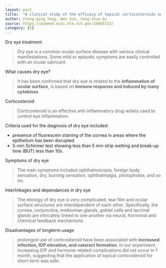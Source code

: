 ```yaml
---
layout: post
title:  "A clinical study of the efficacy of topical corticosteroids on dry eye"
author: Chong-qing Yang, Wen Sun, Yang-shun Gu
source: https://pubmed.ncbi.nlm.nih.gov/16845723/
category: [5]
---
```


Dry eye treatment

> Dry eye is a common ocular surface disease with various clinical manifestations. Some mild or episodic symptoms are easily controlled with an ocular lubricant.

What causes dry eye?

> It has been confirmed that dry eye is related to the **inflammation of ocular surface**, is based on **immune response and induced by many cytokines**

Corticosteroid

> Corticosteroid is an effective anti-inflammatory drug widely used to control eye inflammation.

Criteria used for the diagnosis of dry eye included:

- presence of fluorescein staining of the cornea in areas where the epithelium has been disrupted
- 5-min Schirmer test showing less than 5 mm strip wetting and break-up time (BUT) less than 10s.

Symptoms of dry eye

> The main symptoms included ophthalmocopia, foreign body sensation, dry, burning sensation, ophthalmalgia, photophobia, and so on.

Interlinkages and dependances in dry eye

> The etiology of dry eye is very complicated, tear film and ocular surface structures are interdependent of each other. Specifically, the cornea, conjunctiva, meibomian glands, goblet cells and lacrimal glands are intricately linked to one another via neural, hormonal and chemical feedback mechanisms.

Disadvantages of longterm usage

> prolonged use of corticosteroid have been associated with **increased infection, IOP elevation, and cataract formation**. In our experiment, increasing IOP and hormone-related complications did not occur in 1 month, suggesting that the application of topical corticosteroid for short-term was safe.
